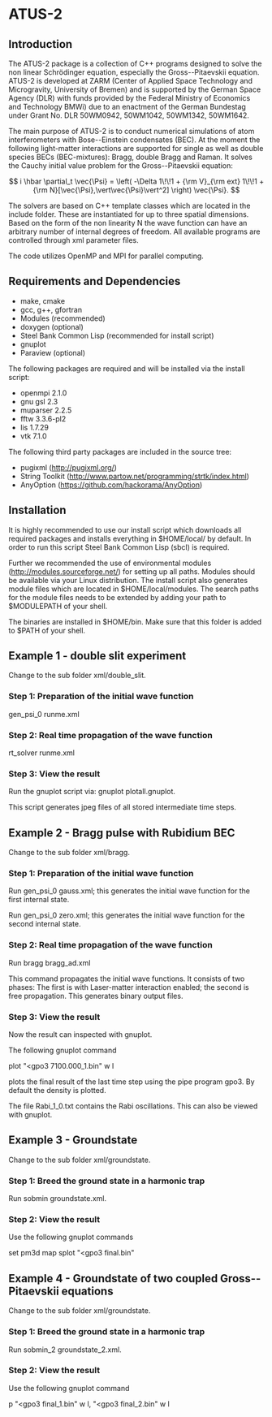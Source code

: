 <script src="https://cdnjs.cloudflare.com/ajax/libs/mathjax/2.7.0/MathJax.js?config=TeX-AMS-MML_HTMLorMML" type="text/javascript"></script>

# **ATUS-2**
## **Introduction**
The ATUS-2 package is a collection of C++ programs designed to solve the non linear Schrödinger equation, especially the Gross--Pitaevskii equation. ATUS-2 is developed at ZARM (Center of Applied Space Technology and Microgravity, University of Bremen) and is supported by the German Space Agency (DLR) with funds provided by the Federal Ministry of Economics and Technology BMWi) due to an enactment of the German Bundestag under Grant No. DLR 50WM0942, 50WM1042, 50WM1342, 50WM1642.

The main purpose of ATUS-2 is to conduct numerical simulations of atom interferometers with Bose--Einstein condensates (BEC). At the moment the following light-matter interactions are supported for single as well as double species BECs (BEC-mixtures): Bragg, double Bragg and Raman. It solves the Cauchy initial value problem for the Gross--Pitaevskii equation:

$$
i \hbar \partial_t \vec{\Psi} = \left( -\Delta 1\!\!1 + {\rm V}_{\rm ext} 1\!\!1 + {\rm N}[\vec{\Psi},\vert\vec{\Psi}\vert^2] \right) \vec{\Psi}.
$$

The solvers are based on C++ template classes which are located in the include folder. These are instantiated for up to three spatial dimensions. Based on the form of the non linearity N the wave function can have an arbitrary number of internal degrees of freedom. All available programs are controlled through xml parameter files.

The code utilizes OpenMP and MPI for parallel computing.

## **Requirements and Dependencies**  

* make, cmake
* gcc, g++, gfortran
* Modules (recommended)
* doxygen (optional)
* Steel Bank Common Lisp (recommended for install script)
* gnuplot
* Paraview (optional)

The following packages are required and will be installed via the install script:

* openmpi 2.1.0
* gnu gsl 2.3
* muparser 2.2.5
* fftw 3.3.6-pl2
* lis 1.7.29
* vtk 7.1.0

The following third party packages are included in the source tree:

* pugixml (http://pugixml.org/)
* String Toolkit (http://www.partow.net/programming/strtk/index.html)
* AnyOption (https://github.com/hackorama/AnyOption)


## **Installation**

It is highly recommended to use our install script which downloads all required packages and installs everything in $HOME/local/ by default. In order to run this script Steel Bank Common Lisp (sbcl) is required.

Further we recommended the use of environmental modules (http://modules.sourceforge.net/) for setting up all paths. Modules should be available via your Linux distribution. The install script also generates module files which are located in $HOME/local/modules. The search paths for the module files needs to be extended by adding your path to $MODULEPATH of your shell.

The binaries are installed in $HOME/bin. Make sure that this folder is added to $PATH of your shell.

## **Example 1 - double slit experiment**
Change to the sub folder xml/double_slit.

### Step 1: Preparation of the initial wave function
gen_psi_0 runme.xml

### Step 2: Real time propagation of the wave function
rt_solver runme.xml

### Step 3: View the result
Run the gnuplot script via: gnuplot plotall.gnuplot.

This script generates jpeg files of all stored intermediate time steps.

## **Example 2 - Bragg pulse with Rubidium BEC**
Change to the sub folder xml/bragg.

### Step 1: Preparation of the initial wave function
Run gen_psi_0 gauss.xml; this generates the initial wave function for the first internal state.

Run gen_psi_0 zero.xml; this generates the initial wave function for the second internal state.

### Step 2: Real time propagation of the wave function
Run bragg bragg_ad.xml

This command propagates the initial wave functions. It consists of two phases: The first is with Laser-matter interaction enabled; the second is free propagation. This generates binary output files.

### Step 3: View the result
Now the result can inspected with gnuplot.

The following gnuplot command

plot "<gpo3 7100.000_1.bin" w l

plots the final result of the last time step using the pipe program gpo3. By default the density is plotted.

The file Rabi_1_0.txt contains the Rabi oscillations. This can also be viewed with gnuplot.

## **Example 3 - Groundstate**
Change to the sub folder xml/groundstate.

### Step 1: Breed the ground state in a harmonic trap
Run sobmin groundstate.xml.

### Step 2: View the result
Use the following gnuplot commands

set pm3d map
splot "<gpo3 final.bin"

## **Example 4 - Groundstate of two coupled Gross--Pitaevskii equations**
Change to the sub folder xml/groundstate.

### Step 1: Breed the ground state in a harmonic trap
Run sobmin_2 groundstate_2.xml.

### Step 2: View the result
Use the following gnuplot command

p "<gpo3 final_1.bin" w l, "<gpo3 final_2.bin" w l
